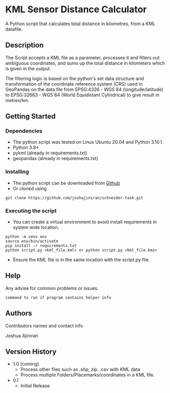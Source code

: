 # KML Sensor Distance Calculator

A Python script that calculates total distance in kilometres, from a KML datafile.

## Description

The Script accepts a KML file as a parameter, processes it and filters out ambiguous coordinates, and sums up the total distance in kilometers which is given in the output.

The filtering logic is based on the python's set data structure and transformation of the coordinate reference system (CRS) used in GeoPandas on the data file from EPSG:4326 - WGS 84 (longitude/latitude) to EPSG:32663 - WGS 84 (World Equidistant Cylindrical) to give result in metres/km.

## Getting Started

### Dependencies

* The python script was tested on Linux Ubuntu 20.04 and Python 3.10.1.
* Python 3.8+
* pykml (already in requirements.txt)
* geopandas (already in requirements.txt)

### Installing

* The python script can be downloaded from [Github](https://github.com/joshuajiniran/schneider-task.git)
* Or cloned using
```
git clone https://github.com/joshajiniran/schneider-task.git
```

### Executing the script

* You can create a virtual environment to avoid install requirements in system wide location.
```
python -m venv env
source env/bin/activate
pip install -r requirements.txt
python script.py <kml_file.kml> or python script.py <kml_file.kmz>
```
* Ensure the KML file is in the same location with the script.py file.

## Help

Any advise for common problems or issues.
```
command to run if program contains helper info
```

## Authors

Contributors names and contact info

Joshua Ajiniran  

## Version History
* 1.0 (coming)
    * Process other files such as .shp, zip. .csv with KML data
    * Process multiple Folders/Placemarks/coordinates in a KML file.
* 0.1
    * Initial Release